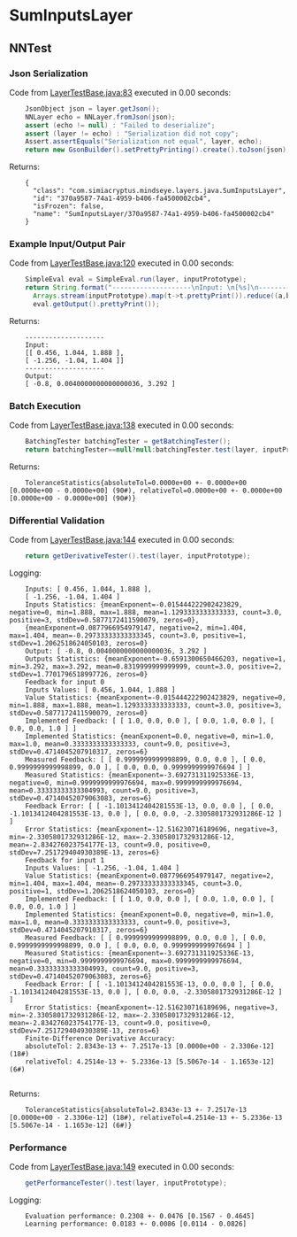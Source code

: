 # SumInputsLayer
## NNTest
### Json Serialization
Code from [LayerTestBase.java:83](../../../../../../../../../MindsEye/src/test/java/com/simiacryptus/mindseye/layers/LayerTestBase.java#L83) executed in 0.00 seconds: 
```java
    JsonObject json = layer.getJson();
    NNLayer echo = NNLayer.fromJson(json);
    assert (echo != null) : "Failed to deserialize";
    assert (layer != echo) : "Serialization did not copy";
    Assert.assertEquals("Serialization not equal", layer, echo);
    return new GsonBuilder().setPrettyPrinting().create().toJson(json);
```

Returns: 

```
    {
      "class": "com.simiacryptus.mindseye.layers.java.SumInputsLayer",
      "id": "370a9587-74a1-4959-b406-fa4500002cb4",
      "isFrozen": false,
      "name": "SumInputsLayer/370a9587-74a1-4959-b406-fa4500002cb4"
    }
```



### Example Input/Output Pair
Code from [LayerTestBase.java:120](../../../../../../../../../MindsEye/src/test/java/com/simiacryptus/mindseye/layers/LayerTestBase.java#L120) executed in 0.00 seconds: 
```java
    SimpleEval eval = SimpleEval.run(layer, inputPrototype);
    return String.format("--------------------\nInput: \n[%s]\n--------------------\nOutput: \n%s",
      Arrays.stream(inputPrototype).map(t->t.prettyPrint()).reduce((a,b)->a+",\n"+b).get(),
      eval.getOutput().prettyPrint());
```

Returns: 

```
    --------------------
    Input: 
    [[ 0.456, 1.044, 1.888 ],
    [ -1.256, -1.04, 1.404 ]]
    --------------------
    Output: 
    [ -0.8, 0.0040000000000000036, 3.292 ]
```



### Batch Execution
Code from [LayerTestBase.java:138](../../../../../../../../../MindsEye/src/test/java/com/simiacryptus/mindseye/layers/LayerTestBase.java#L138) executed in 0.00 seconds: 
```java
    BatchingTester batchingTester = getBatchingTester();
    return batchingTester==null?null:batchingTester.test(layer, inputPrototype);
```

Returns: 

```
    ToleranceStatistics{absoluteTol=0.0000e+00 +- 0.0000e+00 [0.0000e+00 - 0.0000e+00] (90#), relativeTol=0.0000e+00 +- 0.0000e+00 [0.0000e+00 - 0.0000e+00] (90#)}
```



### Differential Validation
Code from [LayerTestBase.java:144](../../../../../../../../../MindsEye/src/test/java/com/simiacryptus/mindseye/layers/LayerTestBase.java#L144) executed in 0.00 seconds: 
```java
    return getDerivativeTester().test(layer, inputPrototype);
```
Logging: 
```
    Inputs: [ 0.456, 1.044, 1.888 ],
    [ -1.256, -1.04, 1.404 ]
    Inputs Statistics: {meanExponent=-0.015444222902423829, negative=0, min=1.888, max=1.888, mean=1.1293333333333333, count=3.0, positive=3, stdDev=0.5877172411590079, zeros=0},
    {meanExponent=0.0877966954979147, negative=2, min=1.404, max=1.404, mean=-0.29733333333333345, count=3.0, positive=1, stdDev=1.2062518624050103, zeros=0}
    Output: [ -0.8, 0.0040000000000000036, 3.292 ]
    Outputs Statistics: {meanExponent=-0.6591300650466203, negative=1, min=3.292, max=3.292, mean=0.8319999999999999, count=3.0, positive=2, stdDev=1.7701796518997726, zeros=0}
    Feedback for input 0
    Inputs Values: [ 0.456, 1.044, 1.888 ]
    Value Statistics: {meanExponent=-0.015444222902423829, negative=0, min=1.888, max=1.888, mean=1.1293333333333333, count=3.0, positive=3, stdDev=0.5877172411590079, zeros=0}
    Implemented Feedback: [ [ 1.0, 0.0, 0.0 ], [ 0.0, 1.0, 0.0 ], [ 0.0, 0.0, 1.0 ] ]
    Implemented Statistics: {meanExponent=0.0, negative=0, min=1.0, max=1.0, mean=0.3333333333333333, count=9.0, positive=3, stdDev=0.4714045207910317, zeros=6}
    Measured Feedback: [ [ 0.9999999999998899, 0.0, 0.0 ], [ 0.0, 0.9999999999998899, 0.0 ], [ 0.0, 0.0, 0.9999999999976694 ] ]
    Measured Statistics: {meanExponent=-3.692731311925336E-13, negative=0, min=0.9999999999976694, max=0.9999999999976694, mean=0.33333333333304993, count=9.0, positive=3, stdDev=0.47140452079063083, zeros=6}
    Feedback Error: [ [ -1.1013412404281553E-13, 0.0, 0.0 ], [ 0.0, -1.1013412404281553E-13, 0.0 ], [ 0.0, 0.0, -2.3305801732931286E-12 ] ]
    Error Statistics: {meanExponent=-12.516230716189696, negative=3, min=-2.3305801732931286E-12, max=-2.3305801732931286E-12, mean=-2.834276023754177E-13, count=9.0, positive=0, stdDev=7.251729404930389E-13, zeros=6}
    Feedback for input 1
    Inputs Values: [ -1.256, -1.04, 1.404 ]
    Value Statistics: {meanExponent=0.0877966954979147, negative=2, min=1.404, max=1.404, mean=-0.29733333333333345, count=3.0, positive=1, stdDev=1.2062518624050103, zeros=0}
    Implemented Feedback: [ [ 1.0, 0.0, 0.0 ], [ 0.0, 1.0, 0.0 ], [ 0.0, 0.0, 1.0 ] ]
    Implemented Statistics: {meanExponent=0.0, negative=0, min=1.0, max=1.0, mean=0.3333333333333333, count=9.0, positive=3, stdDev=0.4714045207910317, zeros=6}
    Measured Feedback: [ [ 0.9999999999998899, 0.0, 0.0 ], [ 0.0, 0.9999999999998899, 0.0 ], [ 0.0, 0.0, 0.9999999999976694 ] ]
    Measured Statistics: {meanExponent=-3.692731311925336E-13, negative=0, min=0.9999999999976694, max=0.9999999999976694, mean=0.33333333333304993, count=9.0, positive=3, stdDev=0.47140452079063083, zeros=6}
    Feedback Error: [ [ -1.1013412404281553E-13, 0.0, 0.0 ], [ 0.0, -1.1013412404281553E-13, 0.0 ], [ 0.0, 0.0, -2.3305801732931286E-12 ] ]
    Error Statistics: {meanExponent=-12.516230716189696, negative=3, min=-2.3305801732931286E-12, max=-2.3305801732931286E-12, mean=-2.834276023754177E-13, count=9.0, positive=0, stdDev=7.251729404930389E-13, zeros=6}
    Finite-Difference Derivative Accuracy:
    absoluteTol: 2.8343e-13 +- 7.2517e-13 [0.0000e+00 - 2.3306e-12] (18#)
    relativeTol: 4.2514e-13 +- 5.2336e-13 [5.5067e-14 - 1.1653e-12] (6#)
    
```

Returns: 

```
    ToleranceStatistics{absoluteTol=2.8343e-13 +- 7.2517e-13 [0.0000e+00 - 2.3306e-12] (18#), relativeTol=4.2514e-13 +- 5.2336e-13 [5.5067e-14 - 1.1653e-12] (6#)}
```



### Performance
Code from [LayerTestBase.java:149](../../../../../../../../../MindsEye/src/test/java/com/simiacryptus/mindseye/layers/LayerTestBase.java#L149) executed in 0.00 seconds: 
```java
    getPerformanceTester().test(layer, inputPrototype);
```
Logging: 
```
    Evaluation performance: 0.2308 +- 0.0476 [0.1567 - 0.4645]
    Learning performance: 0.0183 +- 0.0086 [0.0114 - 0.0826]
    
```

